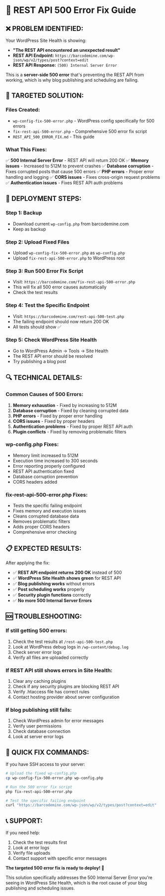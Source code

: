 # 🔧 REST API 500 Error Fix Guide

## ❌ **PROBLEM IDENTIFIED:**
Your WordPress Site Health is showing:
- **"The REST API encountered an unexpected result"**
- **REST API Endpoint:** `https://barcodemine.com/wp-json/wp/v2/types/post?context=edit`
- **REST API Response:** `(500) Internal Server Error`

This is a **server-side 500 error** that's preventing the REST API from working, which is why blog publishing and scheduling are failing.

## 🎯 **TARGETED SOLUTION:**

### **Files Created:**
- `wp-config-fix-500-error.php` - WordPress config specifically for 500 errors
- `fix-rest-api-500-error.php` - Comprehensive 500 error fix script
- `REST_API_500_ERROR_FIX.md` - This guide

### **What This Fixes:**
✅ **500 Internal Server Error** - REST API will return 200 OK
✅ **Memory issues** - Increased to 512M to prevent crashes
✅ **Database corruption** - Fixes corrupted posts that cause 500 errors
✅ **PHP errors** - Proper error handling and logging
✅ **CORS issues** - Fixes cross-origin request problems
✅ **Authentication issues** - Fixes REST API auth problems

## 🚀 **DEPLOYMENT STEPS:**

### **Step 1: Backup**
- Download current `wp-config.php` from barcodemine.com
- Keep as backup

### **Step 2: Upload Fixed Files**
- Upload `wp-config-fix-500-error.php` as `wp-config.php`
- Upload `fix-rest-api-500-error.php` to WordPress root

### **Step 3: Run 500 Error Fix Script**
- Visit: `https://barcodemine.com/fix-rest-api-500-error.php`
- This will fix all 500 error causes automatically
- Check the test results

### **Step 4: Test the Specific Endpoint**
- Visit: `https://barcodemine.com/rest-api-500-test.php`
- The failing endpoint should now return 200 OK
- All tests should show ✅

### **Step 5: Check WordPress Site Health**
- Go to WordPress Admin → Tools → Site Health
- The REST API error should be resolved
- Try publishing a blog post

## 🔍 **TECHNICAL DETAILS:**

### **Common Causes of 500 Errors:**
1. **Memory exhaustion** - Fixed by increasing to 512M
2. **Database corruption** - Fixed by cleaning corrupted data
3. **PHP errors** - Fixed by proper error handling
4. **CORS issues** - Fixed by proper headers
5. **Authentication problems** - Fixed by proper REST API auth
6. **Plugin conflicts** - Fixed by removing problematic filters

### **wp-config.php Fixes:**
- Memory limit increased to 512M
- Execution time increased to 300 seconds
- Error reporting properly configured
- REST API authentication fixed
- Database corruption prevention
- CORS headers added

### **fix-rest-api-500-error.php Fixes:**
- Tests the specific failing endpoint
- Fixes memory and execution issues
- Cleans corrupted database data
- Removes problematic filters
- Adds proper CORS headers
- Comprehensive error checking

## 📋 **EXPECTED RESULTS:**

After applying the fix:
- ✅ **REST API endpoint returns 200 OK** instead of 500
- ✅ **WordPress Site Health shows green** for REST API
- ✅ **Blog publishing works** without errors
- ✅ **Post scheduling works** properly
- ✅ **Security plugin functions** correctly
- ✅ **No more 500 Internal Server Errors**

## 🆘 **TROUBLESHOOTING:**

### **If still getting 500 errors:**
1. Check the test results at `/rest-api-500-test.php`
2. Look at WordPress debug logs in `/wp-content/debug.log`
3. Check server error logs
4. Verify all files are uploaded correctly

### **If REST API still shows errors in Site Health:**
1. Clear any caching plugins
2. Check if any security plugins are blocking REST API
3. Verify .htaccess file has correct rules
4. Contact hosting provider about server configuration

### **If blog publishing still fails:**
1. Check WordPress admin for error messages
2. Verify user permissions
3. Check database connection
4. Look at server error logs

## 🎯 **QUICK FIX COMMANDS:**

If you have SSH access to your server:

```bash
# Upload the fixed wp-config.php
cp wp-config-fix-500-error.php wp-config.php

# Run the 500 error fix script
php fix-rest-api-500-error.php

# Test the specific failing endpoint
curl "https://barcodemine.com/wp-json/wp/v2/types/post?context=edit"
```

## 📞 **SUPPORT:**

If you need help:
1. Check the test results first
2. Look at error logs
3. Verify file uploads
4. Contact support with specific error messages

**The targeted 500 error fix is ready to deploy! 🚀**

This solution specifically addresses the 500 Internal Server Error you're seeing in WordPress Site Health, which is the root cause of your blog publishing and scheduling issues.
